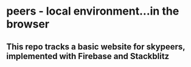 # peers - local environment...in the browser

## This repo tracks a basic website for skypeers, implemented with Firebase and Stackblitz
